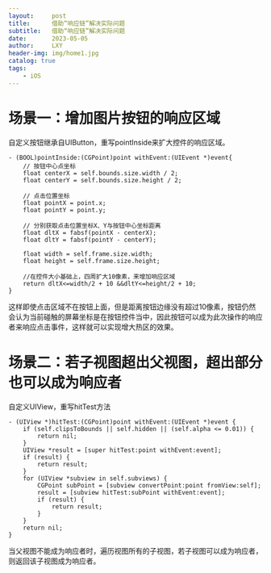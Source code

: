 ```yaml
---
layout:     post
title:      借助“响应链”解决实际问题
subtitle:   借助“响应链”解决实际问题
date:       2023-05-05
author:     LXY
header-img: img/home1.jpg
catalog: true
tags:
    - iOS
---
```


# 场景一：增加图片按钮的响应区域
自定义按钮继承自UIButton，重写pointInside来扩大控件的响应区域。
```
- (BOOL)pointInside:(CGPoint)point withEvent:(UIEvent *)event{
    // 按钮中心点坐标
    float centerX = self.bounds.size.width / 2;
    float centerY = self.bounds.size.height / 2;

    // 点击位置坐标
    float pointX = point.x;
    float pointY = point.y;

    // 分别获取点击位置坐标X、Y与按钮中心坐标距离
    float dltX = fabsf(pointX - centerX);
    float dltY = fabsf(pointY - centerY);

    float width = self.frame.size.width;
    float height = self.frame.size.height;
    
    //在控件大小基础上，四周扩大10像素，来增加响应区域
    return dltX<=width/2 + 10 &&dltY<=height/2 + 10;
}
```
这样即使点击区域不在按钮上面，但是距离按钮边缘没有超过10像素，按钮仍然会认为当前碰触的屏幕坐标是在按钮控件当中，因此按钮可以成为此次操作的响应者来响应点击事件，这样就可以实现增大热区的效果。

# 场景二：若子视图超出父视图，超出部分也可以成为响应者
自定义UIView，重写hitTest方法
```
- (UIView *)hitTest:(CGPoint)point withEvent:(UIEvent *)event {
    if (self.clipsToBounds || self.hidden || (self.alpha <= 0.01)) {
        return nil;
    }
    UIView *result = [super hitTest:point withEvent:event];
    if (result) {
        return result;
    }
    for (UIView *subview in self.subviews) {
        CGPoint subPoint = [subview convertPoint:point fromView:self];
        result = [subview hitTest:subPoint withEvent:event];
        if (result) {
            return result;
        }
    }
    return nil;
}
```
当父视图不能成为响应者时，遍历视图所有的子视图，若子视图可以成为响应者，则返回该子视图成为响应者。